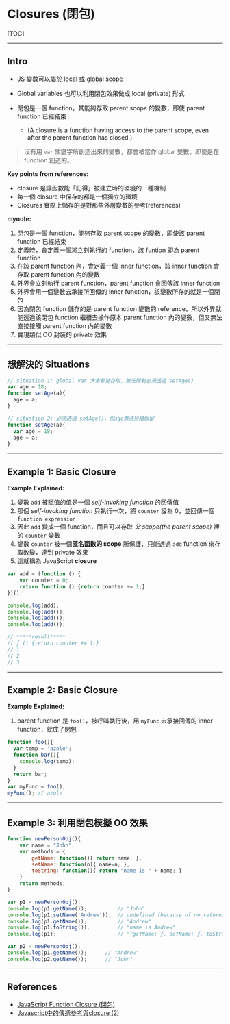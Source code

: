 # Closures (閉包)

[TOC]



----

## Intro

* JS 變數可以屬於 local 或 global scope

* Global variables 也可以利用閉包效果做成 local (private) 形式

* 閉包是一個 function，其能夠存取 parent scope 的變數，即使 parent function 已經結束

  * (A closure is a function having access to the parent scope, even after the parent function has closed.)


> 沒有用 `var` 關鍵字所創造出來的變數，都會被當作 global 變數，即使是在 function 創造的。



**Key points from references:**

* closure 是讓函數能「記得」被建立時的環境的一種機制
* 每一個 closure 中保存的都是一個獨立的環境
* Closures 實際上儲存的是對那些外層變數的參考(references)




**mynote:**

1. 閉包是一個 function，能夠存取 parent scope 的變數，即使該 parent function 已經結束
2. 定義時，會定義一個將立刻執行的 function，該 funtion 即為 parent function
3. 在該 parent function 內，會定義一個 inner function，該 inner function 會存取 parent function 內的變數
4. 外界會立刻執行 parent function，parent function 會回傳該 inner function
5. 外界會用一個變數去承接所回傳的 inner function，該變數所存的就是一個閉包
6. 因為閉包 function 儲存的是 parent function 變數的 reference，所以外界就能透過該閉包 function 繼續去操作原本 parent function 內的變數，但又無法直接接觸 parent function 內的變數
7. 實現類似 OO 封裝的 private 效果




----

## 想解決的 Situations

````js
// situation 1: global var 大家都能存取，無法限制必須透過 setAge()
var age = 18;
function setAge(a){
  age = a;
}

// situation 2: 必須透過 setAge()，但age無法持續保留
function setAge(a){
  var age = 18;
  age = a;
}
````



----

## Example 1: Basic Closure

**Example Explained:**

1. 變數 `add` 被賦值的值是一個 *self-invoking function* 的回傳值
2. 那個 *self-invoking function* 只執行一次，將 `counter` 設為 0，並回傳一個 `function expression`
3. 因此 `add` 變成一個 function，而且可以存取 *父 scope(the parent scope)* 裡的 `counter` 變數
4. 變數 `counter` 被一個**匿名函數的 scope** 所保護，只能透過 `add` function 來存取改變，達到 private 效果
5. 這就稱為 JavaScript **closure**



````js
var add = (function () {
    var counter = 0;
    return function () {return counter += 1;}
})();

console.log(add);
console.log(add());
console.log(add());
console.log(add());

// *****result*****
// ƒ () {return counter += 1;}
// 1
// 2
// 3
````



----

## Example 2: Basic Closure

**Example Explained:**

1. parent function 是 `foo()`，被呼叫執行後，用 `myFunc` 去承接回傳的 inner function，就成了閉包


````js
function foo(){
  var temp = 'azole';
  function bar(){
    console.log(temp);
  }
  return bar;
}
var myFunc = foo();
myFunc(); // azole
````



----

## Example 3: 利用閉包模擬 OO 效果



````js
function newPersonObj(){
	var name = "John";
	var methods = {
		getName: function(){ return name; },
	    setName: function(n){ name=n; },
	    toString: function(){ return "name is " + name; }
	}
	return methods;
}

var p1 = newPersonObj();
console.log(p1.getName());      	// "John"
console.log(p1.setName('Andrew'));  // undefined (because of no return)
console.log(p1.getName());      	// "Andrew"
console.log(p1.toString());     	// "name is Andrew"
console.log(p1);     				// "{getName: ƒ, setName: ƒ, toString: ƒ}"

var p2 = newPersonObj();
console.log(p1.getName());      // "Andrew"
console.log(p2.getName());      // "John"
````





----

## References

* [JavaScript Function Closure (閉包)](https://www.fooish.com/javascript/function-closure.html)
* [Javascript中的傳遞參考與closure (2)](https://ithelp.ithome.com.tw/articles/10130860)


